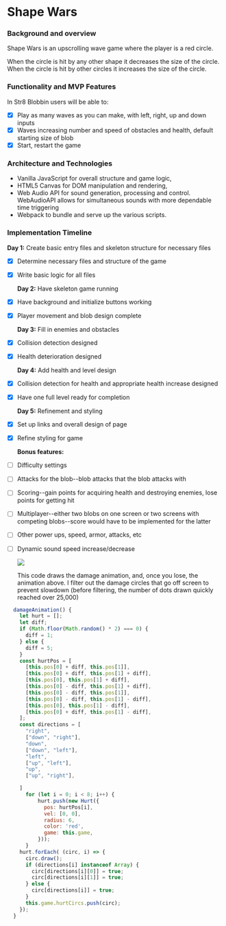 # Shape Wars

### Background and overview
  Shape Wars is an upscrolling wave game where the player is a red circle. 
  
  When the circle is hit by any other shape it decreases the size of the circle. When the circle is hit by other circles it increases the size of the circle. 
  
### Functionality and MVP Features
  In Str8 Blobbin users will be able to:
- [x] Play as many waves as you can make, with left, right, up and down inputs
- [x] Waves increasing number and speed of obstacles and health, default starting size of blob
- [x] Start, restart the game

### Architecture and Technologies
- Vanilla JavaScript for overall structure and game logic,
- HTML5 Canvas for DOM manipulation and rendering,
- Web Audio API for sound generation, processing and control. WebAudioAPI allows for simultaneous sounds with more dependable time triggering
- Webpack to bundle and serve up the various scripts.
    
### Implementation Timeline

  **Day 1:** Create basic entry files and skeleton structure for necessary files
- [x] Determine necessary files and structure of the game
- [x] Write basic logic for all files

  **Day 2:** Have skeleton game running
- [x] Have background and initialize buttons working
- [x] Player movement and blob design complete

  **Day 3:** Fill in enemies and obstacles
- [x] Collision detection designed
- [x] Health deterioration designed

  **Day 4:** Add health and level design
- [x] Collision detection for health and appropriate health increase designed
- [x] Have one full level ready for completion

  **Day 5:** Refinement and styling
- [x] Set up links and overall design of page
- [x] Refine styling for game
      
  **Bonus features:**
- [ ] Difficulty settings
- [ ] Attacks for the blob--blob attacks that the blob attacks with
- [ ] Scoring--gain points for acquiring health and destroying enemies, lose points for getting hit
- [ ] Multiplayer--either two blobs on one screen or two screens with competing blobs--score would have to be implemented for the latter
- [ ] Other power ups, speed, armor, attacks, etc
- [ ] Dynamic sound speed increase/decrease
    

  ![](https://i.imgflip.com/2u0j0l.gif)
    
    This code draws the damage animation, and, once you lose, the animation above. I filter out the damage circles that go off screen to prevent slowdown (before filtering, the number of dots drawn quickly reached over 25,000)
    
```javascript
  damageAnimation() {
    let hurt = [];
    let diff;
    if (Math.floor(Math.random() * 2) === 0) {
      diff = 1;
    } else {
      diff = 5;
    }
    const hurtPos = [
      [this.pos[0] + diff, this.pos[1]],
      [this.pos[0] + diff, this.pos[1] + diff],
      [this.pos[0], this.pos[1] + diff],
      [this.pos[0] - diff, this.pos[1] + diff],
      [this.pos[0] - diff, this.pos[1]],
      [this.pos[0] - diff, this.pos[1] - diff],
      [this.pos[0], this.pos[1] - diff],
      [this.pos[0] + diff, this.pos[1] - diff],
    ];
    const directions = [
      "right",
      ["down", "right"],
      "down",
      ["down", "left"],
      "left",
      ["up", "left"],
      "up",
      ["up", "right"],

    ]
      for (let i = 0; i < 8; i++) {
          hurt.push(new Hurt({
            pos: hurtPos[i],
            vel: [0, 0],
            radius: 6,
            color: 'red',
            game: this.game,
          }));
      }
    hurt.forEach( (circ, i) => {
      circ.draw();
      if (directions[i] instanceof Array) {
        circ[directions[i][0]] = true;
        circ[directions[i][1]] = true;
      } else {
        circ[directions[i]] = true;
      }
      this.game.hurtCircs.push(circ);
    });
  }

